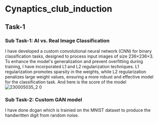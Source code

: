 # Cynaptics_club_induction

## Task-1

### Sub Task-1: AI vs. Real Image Classification

I have developed a custom convolutional neural network (CNN) for binary classification tasks, designed to process input images of size 236×236×3. To enhance the model's generalization and prevent overfitting during training, I have incorporated L1 and L2 regularization techniques. L1 regularization promotes sparsity in the weights, while L2 regularization penalizes large weight values, ensuring a more robust and effective model for the classification task.
And here is the score of the model
![230005035_2 0](https://github.com/user-attachments/assets/be4491eb-6dfa-4656-8d91-7d697758e3e5)


### Sub Task-2: Custom GAN model

I have done dcgan which is trainied on the MNIST dataset to produce the handwritten digit from random noise. 




